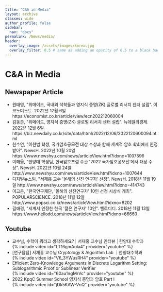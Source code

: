 ```yaml
---
title: "C&A in Media"
layout: archive
classes: wide
author_profile: false
sidebar:
  nav: "docs"
permalink: /News/media/
header:
  overlay_image: /assets/images/korea.jpg
  overlay_filter: 0.5 # same as adding an opacity of 0.5 to a black background
---
```

# C&A in Media
## Newspaper Article 
<ul type="disc">
    <li>
        원태영, "위메이드, 국내외 석학들과 영지식 증명(ZK) 글로벌 리서치 센터 설립". 이코노미스트. 2022년 12월 6일 https://economist.co.kr/article/view/ecn202212060004 
    </li>
    <li>
        김동준, "위메이드, 영지식 증명(ZK) 글로벌 리서치 센터 설립". 뉴데일리경제. 2022년 12월 6일 https://biz.newdaily.co.kr/site/data/html/2022/12/06/2022120600094.html
    </li>
    <li>
        한수연, "이현범 학생, 국가암호공모전 대상 수상과 함께 세계적 암호 학회에서 인정 받아". NewsH. 2022년 10월 20일 https://www.newshyu.com/news/articleView.html?idxno=1007599
    </li>  
    <li>
        이해울, "한양대 학생팀, 한국암호포럼 주관 '2022 국가암호공모전'에서 대상 수상". NewsH. 2022년 10월 24일 http://www.newshyu.com/news/articleView.html?idxno=1007644
    </li> 
    <li>
        디지털뉴스팀, "서재홍 교수 '올해의 신진 연구자' 선정". NewsH. 2018년 11월 19일 http://www.newshyu.com/news/articleView.html?idxno=414743
    </li> 
    <li>
        이고운, "한국연구재단, '올해의 신진연구자' 10인 선정 시상식 개최". POPULARSCIENCE. 2018년 11월 12일 http://www.popsci.co.kr/news/articleView.html?idxno=8202 
    </li>
    <li>
        길애경, "세계서 인정한 한국 '젊은 연구자' 10인". 헬로디디. 2018년 11월 13일 https://www.hellodd.com/news/articleView.html?idxno=66660
    </li>  
</ul>

## Youtube
<ul type="disc">
    <li>
        교수님, 수학이 뭐라고 생각하세요? | 서재홍 교수님 인터뷰 | 한양대 수학과 
    </li>
    {% include video id="LT16gmAula4" provider="youtube" %}
    <li>
       [연구탐탐] 서재홍 교수님 Cryptology & Algorithm Lab ｜한양대수학과
    </li>
    {% include video id="V6_3YWusRH4" provider="youtube" %}
    <li>
        Efficient Zero-Knowledge Arguments in Discrete Logarithm Setting: Sublogarithmic Proof or Sublinear Verifier
    </li>
    {% include video id="60au1ngMrVc" provider="youtube" %}
    <li>
        2022 KpqC Summer School 영지식 증명과 암호 Part I
    </li>
    {% include video id="jDk5KAW-VnQ" provider="youtube" %}
</ul>

